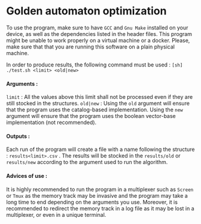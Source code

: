 # Golden automaton optimization

To use the program, make sure to have `GCC` and `Gnu Make` installed on your device, as well as the dependencies listed in the header files.
This program might be unable to work properly on a virtual machine or a docker. Please, make sure that that you are running this software on a plain physical machine.

In order to produce results, the following command must be used : 
`[sh] ./test.sh <limit> <old|new>`

#### Arguments : 
`limit` : All the values above this limit shall not be processed even if they are still stocked in the structures.
`old|new` : Using the `old` argument will ensure that the program uses the catalog-based implementation. Using the `new` argument will ensure that the program uses the boolean vector-base implementation (not recommended).

#### Outputs : 
Each run of the program will create a file with a name following the structure :  `results<limit>.csv` .
The results will be stocked in the `results/old` or `results/new` according to the argument used to run the algorithm.

#### Advices of use : 
It is highly recommended to run the program in a multiplexer such as `Screen` or `Tmux` as the memory track may be invasive and the program may take a long time to end depending on the arguments you use.
Moreover, it is recommended to redirect the memory track in a log file as it may be lost in a multiplexer, or even in a unique terminal.